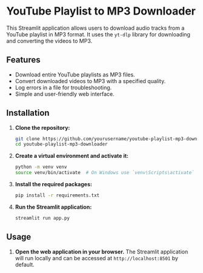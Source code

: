 # YouTube Playlist to MP3 Downloader

This Streamlit application allows users to download audio tracks from a YouTube playlist in MP3 format. It uses the `yt-dlp` library for downloading and converting the videos to MP3.

## Features

- Download entire YouTube playlists as MP3 files.
- Convert downloaded videos to MP3 with a specified quality.
- Log errors in a file for troubleshooting.
- Simple and user-friendly web interface.

## Installation

1. **Clone the repository:**
    ```bash
    git clone https://github.com/yourusername/youtube-playlist-mp3-downloader.git
    cd youtube-playlist-mp3-downloader
    ```

2. **Create a virtual environment and activate it:**
    ```bash
    python -m venv venv
    source venv/bin/activate  # On Windows use `venv\Scripts\activate`
    ```

3. **Install the required packages:**
    ```bash
    pip install -r requirements.txt
    ```

4. **Run the Streamlit application:**
    ```bash
    streamlit run app.py
    ```

## Usage

1. **Open the web application in your browser.**
   The Streamlit application will run locally and can be accessed at `http://localhost:8501` by default.


